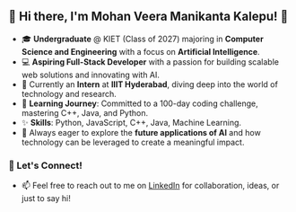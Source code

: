 ## 🌟 Hi there, I'm Mohan Veera Manikanta Kalepu! 👋

- 🎓 **Undergraduate** @ KIET (Class of 2027) majoring in **Computer Science and Engineering** with a focus on **Artificial Intelligence**.
- 💻 **Aspiring Full-Stack Developer** with a passion for building scalable web solutions and innovating with AI.
- 💼 Currently an **Intern** at **IIIT Hyderabad**, diving deep into the world of technology and research.
- 🌱 **Learning Journey**: Committed to a 100-day coding challenge, mastering C++, Java, and Python.
- ✨ **Skills**: Python, JavaScript, C++, Java, Machine Learning.
- 🚀 Always eager to explore the **future applications of AI** and how technology can be leveraged to create a meaningful impact.

### 💬 Let's Connect!

- 📫 Feel free to reach out to me on [LinkedIn](https://www.linkedin.com/in/kalepu-mohan-veera-manikanta-52546125a) for collaboration, ideas, or just to say hi!
